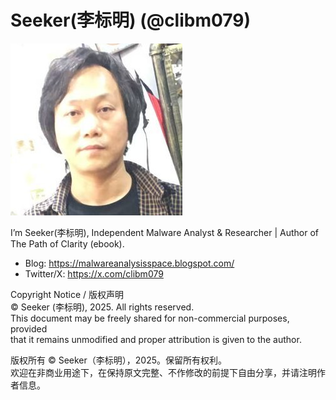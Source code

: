 # Seeker(李标明) (@clibm079)

![Profile Photo](https://github.com/seeker-lee/ThePathofClarity/blob/main/clibm079.jpg)

I’m Seeker(李标明), Independent Malware Analyst & Researcher | Author of The Path of Clarity (ebook).

- Blog: https://malwareanalysisspace.blogspot.com/
- Twitter/X: https://x.com/clibm079


Copyright Notice / 版权声明  
© Seeker (李标明), 2025. All rights reserved.  
This document may be freely shared for non-commercial purposes, provided  
that it remains unmodified and proper attribution is given to the author. 

版权所有 © Seeker（李标明），2025。保留所有权利。  
欢迎在非商业用途下，在保持原文完整、不作修改的前提下自由分享，并请注明作者信息。

